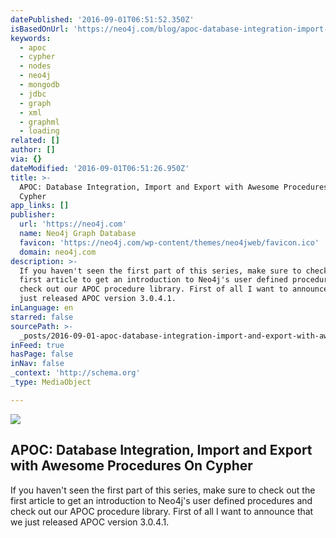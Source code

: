 ```yaml
---
datePublished: '2016-09-01T06:51:52.350Z'
isBasedOnUrl: 'https://neo4j.com/blog/apoc-database-integration-import-export-cypher/'
keywords:
  - apoc
  - cypher
  - nodes
  - neo4j
  - mongodb
  - jdbc
  - graph
  - xml
  - graphml
  - loading
related: []
author: []
via: {}
dateModified: '2016-09-01T06:51:26.950Z'
title: >-
  APOC: Database Integration, Import and Export with Awesome Procedures On
  Cypher
app_links: []
publisher:
  url: 'https://neo4j.com'
  name: Neo4j Graph Database
  favicon: 'https://neo4j.com/wp-content/themes/neo4jweb/favicon.ico'
  domain: neo4j.com
description: >-
  If you haven't seen the first part of this series, make sure to check out the
  first article to get an introduction to Neo4j's user defined procedures and
  check out our APOC procedure library. First of all I want to announce that we
  just released APOC version 3.0.4.1.
inLanguage: en
starred: false
sourcePath: >-
  _posts/2016-09-01-apoc-database-integration-import-and-export-with-awesome-p.md
inFeed: true
hasPage: false
inNav: false
_context: 'http://schema.org'
_type: MediaObject

---
```

<article style=""><img src="https://s3.amazonaws.com/dev.assets.neo4j.com/wp-content/uploads/20160830230942/apoc-database-integration-cypher-data-import-export.png" /><h1>APOC: Database Integration, Import and Export with Awesome Procedures On Cypher</h1><p>If you haven't seen the first part of this series, make sure to check out the first article to get an introduction to Neo4j's user defined procedures and check out our APOC procedure library. First of all I want to announce that we just released APOC version 3.0.4.1.</p></article>